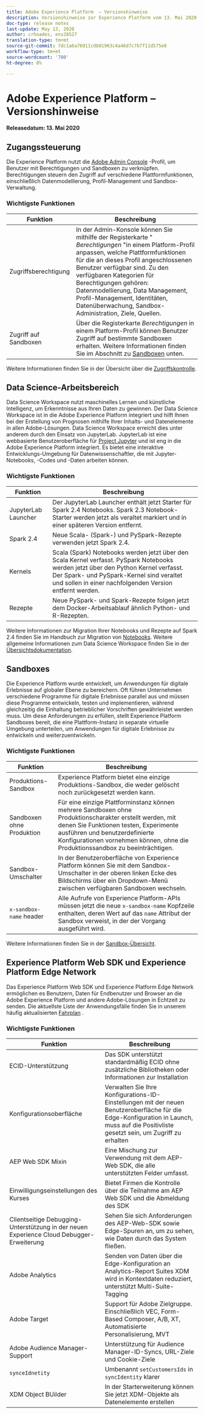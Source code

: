 ```yaml
---
title: Adobe Experience Platform  – Versionshinweise
description: Versionshinweise zur Experience Platform vom 13. Mai 2020
doc-type: release notes
last-update: May 13, 2020
author: crhoades, ens28527
translation-type: tm+mt
source-git-commit: 7dc1a6a76011cdb01963c4a46d7c7b7f11d575e8
workflow-type: tm+mt
source-wordcount: '780'
ht-degree: 8%

---
```



# Adobe Experience Platform – Versionshinweise

**Releasedatum: 13. Mai 2020**

## Zugangssteuerung

Die Experience Platform nutzt die [Adobe Admin Console](https://adminconsole.adobe.com) -Profil, um Benutzer mit Berechtigungen und Sandboxen zu verknüpfen. Berechtigungen steuern den Zugriff auf verschiedene Plattformfunktionen, einschließlich Datenmodellierung, Profil-Management und Sandbox-Verwaltung.

### Wichtigste Funktionen

| Funktion | Beschreibung |
|--- | ---|
| Zugriffsberechtigung | In der Admin-Konsole können Sie mithilfe der Registerkarte &quot; _Berechtigungen_ &quot;in einem Platform-Profil anpassen, welche Plattformfunktionen für die an dieses Profil angeschlossenen Benutzer verfügbar sind. Zu den verfügbaren Kategorien für Berechtigungen gehören: Datenmodellierung, Data Management, Profil-Management, Identitäten, Datenüberwachung, Sandbox-Administration, Ziele, Quellen. |
| Zugriff auf Sandboxen | Über die Registerkarte _Berechtigungen_ in einem Platform-Profil können Benutzer Zugriff auf bestimmte Sandboxen erhalten. Weitere Informationen finden Sie im Abschnitt zu [Sandboxen](#sandboxes) unten. |

Weitere Informationen finden Sie in der Übersicht über die [Zugriffskontrolle](../../access-control/home.md).

## Data Science-Arbeitsbereich

Data Science Workspace nutzt maschinelles Lernen und künstliche Intelligenz, um Erkenntnisse aus Ihren Daten zu gewinnen. Der Data Science Workspace ist in die Adobe Experience Platform integriert und hilft Ihnen bei der Erstellung von Prognosen mithilfe Ihrer Inhalts- und Datenelemente in allen Adobe-Lösungen. Data Science Workspace erreicht dies unter anderem durch den Einsatz von JupyterLab. JupyterLab ist eine webbasierte Benutzeroberfläche für <a href="https://jupyter.org/" target="_blank">Project Jupyter</a> und ist eng in die Adobe Experience Platform integriert. Es bietet eine interaktive Entwicklungs-Umgebung für Datenwissenschaftler, die mit Jupyter-Notebooks, -Codes und -Daten arbeiten können.

### Wichtigste Funktionen

| Funktion | Beschreibung |
|--- | ---|
| JupyterLab Launcher | Der JupyterLab Launcher enthält jetzt Starter für Spark 2.4 Notebooks. Spark 2.3 Notebook-Starter werden jetzt als veraltet markiert und in einer späteren Version entfernt. |
| Spark 2.4 | Neue Scala- (Spark-) und PySpark-Rezepte verwenden jetzt Spark 2.4. |
| Kernels | Scala (Spark) Notebooks werden jetzt über den Scala Kernel verfasst. PySpark Notebooks werden jetzt über den Python Kernel verfasst. Der Spark- und PySpark-Kernel sind veraltet und sollen in einer nachfolgenden Version entfernt werden. |
| Rezepte | Neue PySpark- und Spark-Rezepte folgen jetzt dem Docker-Arbeitsablauf ähnlich Python- und R-Rezepten. |

Weitere Informationen zur Migration Ihrer Notebooks und Rezepte auf Spark 2.4 finden Sie im Handbuch zur Migration von [Notebooks](../../data-science-workspace/recipe-notebook-migration.md). Weitere allgemeine Informationen zum Data Science Workspace finden Sie in der [Übersichtsdokumentation](../../data-science-workspace/home.md).

## Sandboxes

Die Experience Platform wurde entwickelt, um Anwendungen für digitale Erlebnisse auf globaler Ebene zu bereichern. Oft führen Unternehmen verschiedene Programme für digitale Erlebnisse parallel aus und müssen diese Programme entwickeln, testen und implementieren, während gleichzeitig die Einhaltung betrieblicher Vorschriften gewährleistet werden muss. Um diese Anforderungen zu erfüllen, stellt Experience Platform Sandboxes bereit, die eine Plattform-Instanz in separate virtuelle Umgebung unterteilen, um Anwendungen für digitale Erlebnisse zu entwickeln und weiterzuentwickeln.

### Wichtigste Funktionen

| Funktion | Beschreibung |
|--- | ---|
| Produktions-Sandbox | Experience Platform bietet eine einzige Produktions-Sandbox, die weder gelöscht noch zurückgesetzt werden kann. |
| Sandboxen ohne Produktion | Für eine einzige Plattforminstanz können mehrere Sandboxen ohne Produktionscharakter erstellt werden, mit denen Sie Funktionen testen, Experimente ausführen und benutzerdefinierte Konfigurationen vornehmen können, ohne die Produktionssandbox zu beeinträchtigen. |
| Sandbox-Umschalter | In der Benutzeroberfläche von Experience Platform können Sie mit dem Sandbox-Umschalter in der oberen linken Ecke des Bildschirms über ein Dropdown-Menü zwischen verfügbaren Sandboxen wechseln. |
| `x-sandbox-name` header | Alle Aufrufe von Experience Platform-APIs müssen jetzt die neue `x-sandbox-name` Kopfzeile enthalten, deren Wert auf das `name` Attribut der Sandbox verweist, in der der Vorgang ausgeführt wird. |

Weitere Informationen finden Sie in der [Sandbox-Übersicht](../../sandboxes/home.md).

## Experience Platform Web SDK und Experience Platform Edge Network

Das Experience Platform Web SDK und Experience Platform Edge Network ermöglichen es Benutzern, Daten für Endbenutzer und Browser an die Adobe Experience Platform und andere Adobe-Lösungen in Echtzeit zu senden. Die aktuellste Liste der Anwendungsfälle finden Sie in unserem häufig aktualisierten [Fahrplan](https://github.com/adobe/alloy/projects/5) .

### Wichtigste Funktionen

| Funktion | Beschreibung |
|--- | ---|
| ECID-Unterstützung | Das SDK unterstützt standardmäßig ECID ohne zusätzliche Bibliotheken oder Informationen zur Installation |
| Konfigurationsoberfläche | Verwalten Sie Ihre Konfigurations-ID-Einstellungen mit der neuen Benutzeroberfläche für die Edge-Konfiguration in Launch, muss auf die Positivliste gesetzt sein, um Zugriff zu erhalten |
| AEP Web SDK Mixin | Eine Mischung zur Verwendung mit dem AEP-Web SDK, die alle unterstützten Felder umfasst. |
| Einwilligungseinstellungen des Kurses | Bietet Firmen die Kontrolle über die Teilnahme am AEP Web SDK und die Abmeldung des SDK |
| Clientseitige Debugging-Unterstützung in der neuen Experience Cloud Debugger-Erweiterung | Sehen Sie sich Anforderungen des AEP-Web-SDK sowie Edge-Spuren an, um zu sehen, wie Daten durch das System fließen. |
| Adobe Analytics | Senden von Daten über die Edge-Konfiguration an Analytics-Report Suites XDM wird in Kontextdaten reduziert, unterstützt Multi-Suite-Tagging |
| Adobe Target | Support für Adobe Zielgruppe. Einschließlich VEC, Form-Based Composer, A/B, XT, Automatisierte Personalisierung, MVT |
| Adobe Audience Manager-Support | Unterstützung für Audience Manager-ID-Syncs, URL-Ziele und Cookie-Ziele |
| `synceIdnetity` | Umbenannt `setCustomersIds` in `syncIdentity` klarer |
| XDM Object BUilder | In der Starterweiterung können Sie jetzt XDM-Objekte als Datenelemente erstellen |